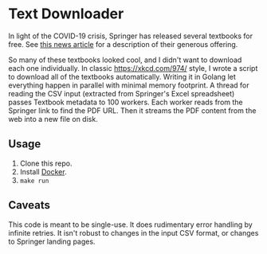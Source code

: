 # Text Downloader

In light of the COVID-19 crisis, Springer has released several textbooks for free.
See [this news article](https://www.springernature.com/gp/librarians/news-events/all-news-articles/industry-news-initiatives/free-access-to-textbooks-for-institutions-affected-by-coronaviru/17855960) for a description of their generous offering.

So many of these textbooks looked cool, and I didn't want to download each one individually. In classic https://xkcd.com/974/ style, I wrote a script to download all of the textbooks automatically. Writing it in Golang let everything happen in parallel with minimal memory footprint. A thread for reading the CSV input (extracted from Springer's Excel spreadsheet) passes Textbook metadata to 100 workers. Each worker reads from the Springer link to find the PDF URL. Then it streams the PDF content from the web into a new file on disk.

## Usage

1. Clone this repo.
2. Install [Docker](https://www.docker.com/products/docker-desktop).
3. `make run`

## Caveats

This code is meant to be single-use.
It does rudimentary error handling by infinite retries.
It isn't robust to changes in the input CSV format, or changes to Springer landing pages.
